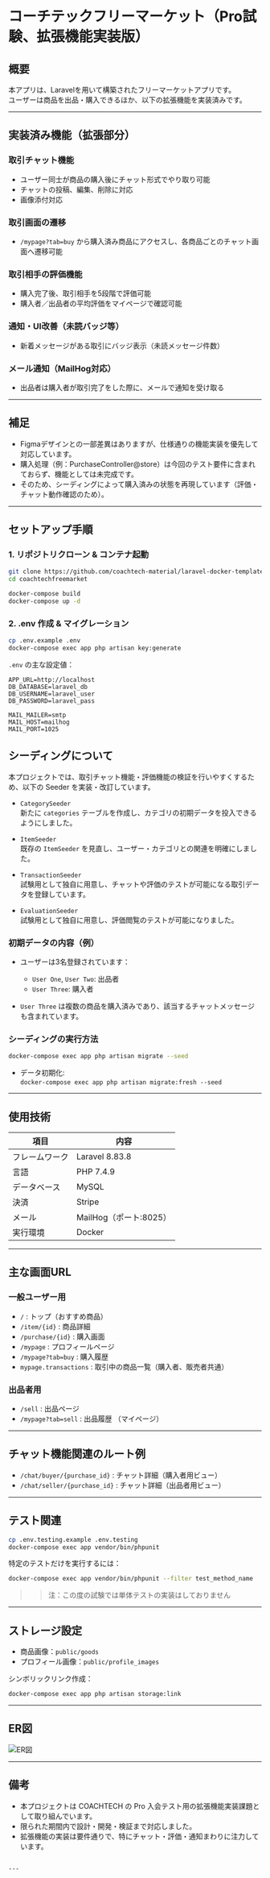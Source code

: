 # コーチテックフリーマーケット（Pro試験、拡張機能実装版）

## 概要

本アプリは、Laravelを用いて構築されたフリーマーケットアプリです。  
ユーザーは商品を出品・購入できるほか、以下の拡張機能を実装済みです。

---

## 実装済み機能（拡張部分）

### 取引チャット機能  
- ユーザー同士が商品の購入後にチャット形式でやり取り可能  
- チャットの投稿、編集、削除に対応  
- 画像添付対応  

### 取引画面の遷移  
- `/mypage?tab=buy` から購入済み商品にアクセスし、各商品ごとのチャット画面へ遷移可能  

### 取引相手の評価機能  
- 購入完了後、取引相手を5段階で評価可能  
- 購入者／出品者の平均評価をマイページで確認可能  

### 通知・UI改善（未読バッジ等）  
- 新着メッセージがある取引にバッジ表示（未読メッセージ件数）  

### メール通知（MailHog対応）  
- 出品者は購入者が取引完了をした際に、メールで通知を受け取る  

---

## 補足

- Figmaデザインとの一部差異はありますが、仕様通りの機能実装を優先して対応しています。
- 購入処理（例：PurchaseController@store）は今回のテスト要件に含まれておらず、機能としては未完成です。
- そのため、シーディングによって購入済みの状態を再現しています（評価・チャット動作確認のため）。  

---

## セットアップ手順

### 1. リポジトリクローン & コンテナ起動

```bash
git clone https://github.com/coachtech-material/laravel-docker-template.git coachtechfreemarket
cd coachtechfreemarket

docker-compose build
docker-compose up -d
```

### 2. .env 作成 & マイグレーション

```bash
cp .env.example .env
docker-compose exec app php artisan key:generate
```

`.env` の主な設定値：

```
APP_URL=http://localhost
DB_DATABASE=laravel_db
DB_USERNAME=laravel_user
DB_PASSWORD=laravel_pass

MAIL_MAILER=smtp
MAIL_HOST=mailhog
MAIL_PORT=1025
```

## シーディングについて

本プロジェクトでは、取引チャット機能・評価機能の検証を行いやすくするため、以下の Seeder を実装・改訂しています。

- `CategorySeeder`  
  新たに `categories` テーブルを作成し、カテゴリの初期データを投入できるようにしました。

- `ItemSeeder`  
  既存の `ItemSeeder` を見直し、ユーザー・カテゴリとの関連を明確にしました。

- `TransactionSeeder`  
  試験用として独自に用意し、チャットや評価のテストが可能になる取引データを登録しています。

- `EvaluationSeeder`  
  試験用として独自に用意し、評価閲覧のテストが可能になりました。


### 初期データの内容（例）

- ユーザーは3名登録されています：
  - `User One`, `User Two`: 出品者
  - `User Three`: 購入者  

- `User Three` は複数の商品を購入済みであり、該当するチャットメッセージも含まれています。  

### シーディングの実行方法

```bash
docker-compose exec app php artisan migrate --seed
```

- データ初期化:  
  `docker-compose exec app php artisan migrate:fresh --seed`

---

## 使用技術

| 項目         | 内容               |
|--------------|--------------------|
| フレームワーク | Laravel 8.83.8      |
| 言語         | PHP 7.4.9           |
| データベース | MySQL               |
| 決済         | Stripe              |
| メール      | MailHog（ポート:8025） |
| 実行環境    | Docker              |

---

## 主な画面URL

### 一般ユーザー用

- `/` : トップ（おすすめ商品）
- `/item/{id}` : 商品詳細
- `/purchase/{id}` : 購入画面
- `/mypage` : プロフィールページ
- `/mypage?tab=buy` : 購入履歴
- `mypage.transactions` : 取引中の商品一覧（購入者、販売者共通）  

### 出品者用

- `/sell` : 出品ページ
- `/mypage?tab=sell` : 出品履歴 （マイページ）

---

## チャット機能関連のルート例  

- `/chat/buyer/{purchase_id}` : チャット詳細（購入者用ビュー）  
- `/chat/seller/{purchase_id}` : チャット詳細（出品者用ビュー）  


---

## テスト関連

```bash
cp .env.testing.example .env.testing
docker-compose exec app vendor/bin/phpunit
```

特定のテストだけを実行するには：

```bash
docker-compose exec app vendor/bin/phpunit --filter test_method_name
```
>> 注：この度の試験では単体テストの実装はしておりません  
---

## ストレージ設定

- 商品画像：`public/goods`
- プロフィール画像：`public/profile_images`

シンボリックリンク作成：

```bash
docker-compose exec app php artisan storage:link
```

---

## ER図

![ER図](free-market.png)

---

## 備考

- 本プロジェクトは COACHTECH の Pro 入会テスト用の拡張機能実装課題として取り組んでいます。
- 限られた期間内で設計・開発・検証まで対応しました。
- 拡張機能の実装は要件通りで、特にチャット・評価・通知まわりに注力しています。

```

---
